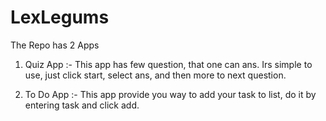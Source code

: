 # LexLegums
 The Repo has 2 Apps

1) Quiz App :- This app has few question, that one can ans. Irs simple to use, just click start, select ans, and then more to next question.

1) To Do App :- This app provide you way to add your task to list, do it by entering task and click add.
